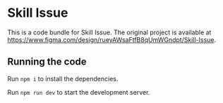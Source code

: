 
  # Skill Issue

  This is a code bundle for Skill Issue. The original project is available at https://www.figma.com/design/rueyAWsaFtfB8qUmWGndpt/Skill-Issue.

  ## Running the code

  Run `npm i` to install the dependencies.

  Run `npm run dev` to start the development server.
  